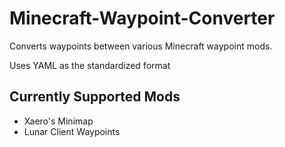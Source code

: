 # Minecraft-Waypoint-Converter
Converts waypoints between various Minecraft waypoint mods.

Uses YAML as the standardized format


## Currently Supported Mods
- Xaero's Minimap
- Lunar Client Waypoints